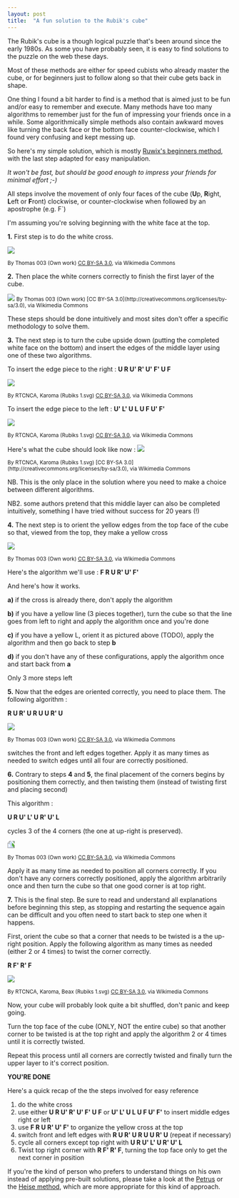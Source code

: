 ```yaml
---
layout: post
title:  "A fun solution to the Rubik's cube"
---
```


The Rubik's cube is a though logical puzzle that's been around since the early
1980s. As some you have probably seen, it is easy to find solutions to the
puzzle on the web these days.

Most of these methods are either for speed cubists who already master the cube,
or for beginners just to follow along so that their cube gets back in shape.

One thing I found a bit harder to find is a method that is aimed just to be fun and/or easy
 to remember and execute. Many methods have too many algorithms to remember
 just for the fun of impressing your friends once in a while. Some algorithmically simple methods
 also contain awkward moves like turning the back face or the bottom face
  counter-clockwise, which I found very confusing and kept messing up.

So here's my simple solution, which is mostly [Ruwix's beginners method](https://ruwix.com/the-rubiks-cube/how-to-solve-the-rubiks-cube-beginners-method/), with
the last step adapted for easy manipulation.

*It won't be fast, but should be good enough to impress your friends for minimal effort ;-)*

All steps involve the movement of only four faces of the cube (**U**p, **R**ight, **L**eft or **F**ront) clockwise, or counter-clockwise when followed by an apostrophe (e.g. F`)

I'm assuming you're solving beginning with the white face at the top.

**1.** First step is to do the white cross.

<img src="https://upload.wikimedia.org/wikipedia/commons/thumb/c/c2/Rubik%27s_Cube_Beginner%27s_Method_-_after_step_1.svg/180px-Rubik%27s_Cube_Beginner%27s_Method_-_after_step_1.svg.png">

<small>By Thomas 003 (Own work) [CC BY-SA 3.0](http://creativecommons.org/licenses/by-sa/3.0), via Wikimedia Commons</small>

**2.** Then place the white corners correctly to finish the first layer of the cube.

<img src="https://upload.wikimedia.org/wikipedia/commons/thumb/c/cc/Rubik%27s_Cube_Beginner%27s_Method_-_after_step_2.svg/180px-Rubik%27s_Cube_Beginner%27s_Method_-_after_step_2.svg.png">

<small>
By Thomas 003 (Own work)  [CC BY-SA 3.0](http://creativecommons.org/licenses/by-sa/3.0), via Wikimedia Commons</small>

These steps should be done intuitively and most sites don't offer a specific methodology to solve them.

 **3.** The next step is to turn the cube upside down (putting the completed white face on the bottom) and insert the edges of the middle layer using one of these two algorithms.

To insert the edge piece to the right :
**U R U' R' U' F' U F**

<img src = "https://upload.wikimedia.org/wikipedia/commons/thumb/5/58/Rubiks_25.svg/180px-Rubiks_25.svg.png">

<small>By RTCNCA, Karoma (Rubiks 1.svg) [CC BY-SA 3.0](http://creativecommons.org/licenses/by-sa/3.0), via Wikimedia Commons</small>

To insert the edge piece to the left :
**U' L' U L U F U' F'**

<img src="https://upload.wikimedia.org/wikipedia/commons/thumb/7/71/Rubiks_26.svg/180px-Rubiks_26.svg.png">

<small>By RTCNCA, Karoma (Rubiks 1.svg) [CC BY-SA 3.0](http://creativecommons.org/licenses/by-sa/3.0), via Wikimedia Commons
</small>

Here's what the cube should look like now : <img src="https://upload.wikimedia.org/wikipedia/commons/thumb/3/32/Rubiks_7.svg/180px-Rubiks_7.svg.png">

<small>
By RTCNCA, Karoma (Rubiks 1.svg)  [CC BY-SA 3.0](http://creativecommons.org/licenses/by-sa/3.0), via Wikimedia Commons</small>


NB. This is the only place in the solution where you need to make a choice between different algorithms.

NB2. some authors pretend that this middle layer can also be completed intuitively, something I have tried without success for 20 years (!)

**4.** The next step is to orient the yellow edges from the top face of the cube so that, viewed from the top, they make a yellow cross

<img src = "https://upload.wikimedia.org/wikipedia/commons/thumb/b/b4/Rubik%27s_Cube_Beginner%27s_Method_-_after_step_5.svg/180px-Rubik%27s_Cube_Beginner%27s_Method_-_after_step_5.svg.png">

<small>By Thomas 003 (Own work)  [CC BY-SA 3.0](http://creativecommons.org/licenses/by-sa/3.0), via Wikimedia Commons</small>


Here's the algorithm we'll use :
**F R U R' U' F'**

And here's how it works.

**a)** if the cross is already there, don't apply the algorithm

**b)** if you have a yellow line (3 pieces together), turn the cube so that the line goes from left to right and apply the algorithm once and you're done

**c)** if you have a yellow L, orient it as pictured above (TODO), apply the algorithm and then go back to step **b**

**d)** if you don't have any of these configurations, apply the algorithm once and start back from **a**

Only 3 more steps left

**5.** Now that the edges are oriented correctly, you need to place them. The following algorithm :

**R U R' U R U U R' U**

<img src="https://upload.wikimedia.org/wikipedia/commons/thumb/3/33/Rubik%27s_Cube_Beginner%27s_Method_-_step_4_solution_1b_-_2D.svg/180px-Rubik%27s_Cube_Beginner%27s_Method_-_step_4_solution_1b_-_2D.svg.png">

<small>By Thomas 003 (Own work)  [CC BY-SA 3.0](http://creativecommons.org/licenses/by-sa/3.0), via Wikimedia Commons</small>

switches the front and left edges together. Apply it as many times as needed to switch edges until all four are correctly positioned.

**6.** Contrary to steps **4** and **5**, the final placement of the corners begins by positioning them correctly, and then twisting them (instead of twisting first and placing second)

This algorithm :

**U R U' L' U R' U' L**

cycles 3 of the 4 corners (the one at up-right is preserved).

<img src="https://upload.wikimedia.org/wikipedia/commons/thumb/9/9f/Rubik%27s_Cube_LL_-_PLL_A-perm_2.svg/180px-Rubik%27s_Cube_LL_-_PLL_A-perm_2.svg.png" style = "-ms-transform: rotate(-90deg); /* IE 9 */
    -webkit-transform: rotate(-90deg); /* Chrome, Safari, Opera */
    transform: rotate(-90deg);">

<small>By Thomas 003 (Own work)  [CC BY-SA 3.0](http://creativecommons.org/licenses/by-sa/3.0), via Wikimedia Commons</small>

Apply it as many time as needed to position all corners correctly. If you don't have any corners correctly positioned, apply the algorithm arbitrarily once and then turn the cube so that one good corner is at top right.

**7.** This is the final step. Be sure to read and understand all explanations before beginning this step, as stopping and restarting the sequence again can be difficult and you often need to start back to step one when it happens.

First, orient the cube so that a corner that needs to be twisted is a the up-right position. Apply the following algorithm as many times as needed (either 2 or 4 times) to twist the corner correctly.

**R F' R' F**

<img src="https://upload.wikimedia.org/wikipedia/commons/thumb/7/77/Rubiks_36.svg/180px-Rubiks_26.svg.png">

<small>By RTCNCA, Karoma, Beax (Rubiks 1.svg)  [CC BY-SA 3.0](http://creativecommons.org/licenses/by-sa/3.0), via Wikimedia Commons</small>

Now, your cube will probably look quite a bit shuffled, don't panic and keep going.

Turn the top face of the cube (ONLY, NOT the entire cube) so that another corner to be twisted is at the top right and apply the algorithm 2 or 4 times until it is correctly twisted.

Repeat this process until all corners are correctly twisted and finally turn the upper layer to it's correct position.

**YOU'RE DONE**

Here's a quick recap of the the steps involved for easy reference

1. do the white cross
2. use either **U R U' R' U' F' U F** or **U' L' U L U F U' F'** to insert middle edges right or left
3. use **F R U R' U' F'** to organize the yellow cross at the top
4. switch front and left edges with **R U R' U R U U R' U** (repeat if necessary)
5. cycle all corners except top right with **U R U' L' U R' U' L**
6. Twist top right corner with **R F' R' F**, turning the top face only to get the next corner in position

If you're the kind of person who prefers to understand things on his own instead of applying pre-built solutions, please take a look at the [Petrus](http://lar5.com/cube/) or the [Heise method](http://www.ryanheise.com/cube/), which are more appropriate for this kind of approach.

